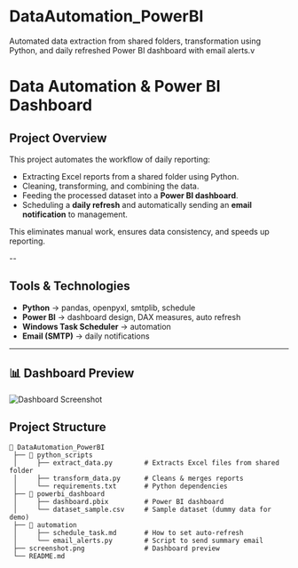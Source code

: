 # DataAutomation_PowerBI
Automated data extraction from shared folders, transformation using Python, and daily refreshed Power BI dashboard with email alerts.v
# Data Automation & Power BI Dashboard

## Project Overview
This project automates the workflow of daily reporting:
- Extracting Excel reports from a shared folder using Python.
- Cleaning, transforming, and combining the data.
- Feeding the processed dataset into a **Power BI dashboard**.
- Scheduling a **daily refresh** and automatically sending an **email notification** to management.

This eliminates manual work, ensures data consistency, and speeds up reporting.

--

## Tools & Technologies
- **Python** → pandas, openpyxl, smtplib, schedule  
- **Power BI** → dashboard design, DAX measures, auto refresh  
- **Windows Task Scheduler** → automation  
- **Email (SMTP)** → daily notifications  

---
## 📊 Dashboard Preview
![Dashboard Screenshot](screenshot.png)


## Project Structure
```plaintext
📂 DataAutomation_PowerBI
 ├── 📂 python_scripts
 │     ├── extract_data.py        # Extracts Excel files from shared folder
 │     ├── transform_data.py      # Cleans & merges reports
 │     └── requirements.txt       # Python dependencies
 ├── 📂 powerbi_dashboard
 │     ├── dashboard.pbix         # Power BI dashboard
 │     └── dataset_sample.csv     # Sample dataset (dummy data for demo)
 ├── 📂 automation
 │     ├── schedule_task.md       # How to set auto-refresh
 │     └── email_alerts.py        # Script to send summary email
 ├── screenshot.png               # Dashboard preview
 └── README.md
